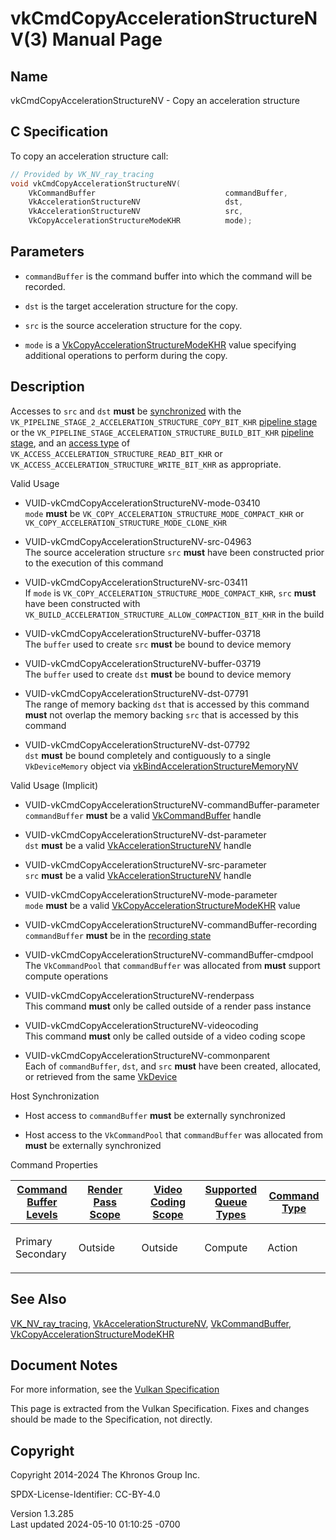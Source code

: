 # vkCmdCopyAccelerationStructureNV(3) Manual Page

## Name

vkCmdCopyAccelerationStructureNV - Copy an acceleration structure



## <a href="#_c_specification" class="anchor"></a>C Specification

To copy an acceleration structure call:

``` c
// Provided by VK_NV_ray_tracing
void vkCmdCopyAccelerationStructureNV(
    VkCommandBuffer                             commandBuffer,
    VkAccelerationStructureNV                   dst,
    VkAccelerationStructureNV                   src,
    VkCopyAccelerationStructureModeKHR          mode);
```

## <a href="#_parameters" class="anchor"></a>Parameters

- `commandBuffer` is the command buffer into which the command will be
  recorded.

- `dst` is the target acceleration structure for the copy.

- `src` is the source acceleration structure for the copy.

- `mode` is a
  [VkCopyAccelerationStructureModeKHR](https://registry.khronos.org/vulkan/specs/1.3-extensions/man/html/VkCopyAccelerationStructureModeKHR.html)
  value specifying additional operations to perform during the copy.

## <a href="#_description" class="anchor"></a>Description

Accesses to `src` and `dst` **must** be <a
href="https://registry.khronos.org/vulkan/specs/1.3-extensions/html/vkspec.html#synchronization-dependencies"
target="_blank" rel="noopener">synchronized</a> with the
`VK_PIPELINE_STAGE_2_ACCELERATION_STRUCTURE_COPY_BIT_KHR` <a
href="https://registry.khronos.org/vulkan/specs/1.3-extensions/html/vkspec.html#synchronization-pipeline-stages"
target="_blank" rel="noopener">pipeline stage</a> or the
`VK_PIPELINE_STAGE_ACCELERATION_STRUCTURE_BUILD_BIT_KHR` <a
href="https://registry.khronos.org/vulkan/specs/1.3-extensions/html/vkspec.html#synchronization-pipeline-stages"
target="_blank" rel="noopener">pipeline stage</a>, and an <a
href="https://registry.khronos.org/vulkan/specs/1.3-extensions/html/vkspec.html#synchronization-access-types"
target="_blank" rel="noopener">access type</a> of
`VK_ACCESS_ACCELERATION_STRUCTURE_READ_BIT_KHR` or
`VK_ACCESS_ACCELERATION_STRUCTURE_WRITE_BIT_KHR` as appropriate.

Valid Usage

- <a href="#VUID-vkCmdCopyAccelerationStructureNV-mode-03410"
  id="VUID-vkCmdCopyAccelerationStructureNV-mode-03410"></a>
  VUID-vkCmdCopyAccelerationStructureNV-mode-03410  
  `mode` **must** be `VK_COPY_ACCELERATION_STRUCTURE_MODE_COMPACT_KHR`
  or `VK_COPY_ACCELERATION_STRUCTURE_MODE_CLONE_KHR`

- <a href="#VUID-vkCmdCopyAccelerationStructureNV-src-04963"
  id="VUID-vkCmdCopyAccelerationStructureNV-src-04963"></a>
  VUID-vkCmdCopyAccelerationStructureNV-src-04963  
  The source acceleration structure `src` **must** have been constructed
  prior to the execution of this command

- <a href="#VUID-vkCmdCopyAccelerationStructureNV-src-03411"
  id="VUID-vkCmdCopyAccelerationStructureNV-src-03411"></a>
  VUID-vkCmdCopyAccelerationStructureNV-src-03411  
  If `mode` is `VK_COPY_ACCELERATION_STRUCTURE_MODE_COMPACT_KHR`, `src`
  **must** have been constructed with
  `VK_BUILD_ACCELERATION_STRUCTURE_ALLOW_COMPACTION_BIT_KHR` in the
  build

- <a href="#VUID-vkCmdCopyAccelerationStructureNV-buffer-03718"
  id="VUID-vkCmdCopyAccelerationStructureNV-buffer-03718"></a>
  VUID-vkCmdCopyAccelerationStructureNV-buffer-03718  
  The `buffer` used to create `src` **must** be bound to device memory

- <a href="#VUID-vkCmdCopyAccelerationStructureNV-buffer-03719"
  id="VUID-vkCmdCopyAccelerationStructureNV-buffer-03719"></a>
  VUID-vkCmdCopyAccelerationStructureNV-buffer-03719  
  The `buffer` used to create `dst` **must** be bound to device memory

- <a href="#VUID-vkCmdCopyAccelerationStructureNV-dst-07791"
  id="VUID-vkCmdCopyAccelerationStructureNV-dst-07791"></a>
  VUID-vkCmdCopyAccelerationStructureNV-dst-07791  
  The range of memory backing `dst` that is accessed by this command
  **must** not overlap the memory backing `src` that is accessed by this
  command

- <a href="#VUID-vkCmdCopyAccelerationStructureNV-dst-07792"
  id="VUID-vkCmdCopyAccelerationStructureNV-dst-07792"></a>
  VUID-vkCmdCopyAccelerationStructureNV-dst-07792  
  `dst` **must** be bound completely and contiguously to a single
  `VkDeviceMemory` object via
  [vkBindAccelerationStructureMemoryNV](https://registry.khronos.org/vulkan/specs/1.3-extensions/man/html/vkBindAccelerationStructureMemoryNV.html)

Valid Usage (Implicit)

- <a href="#VUID-vkCmdCopyAccelerationStructureNV-commandBuffer-parameter"
  id="VUID-vkCmdCopyAccelerationStructureNV-commandBuffer-parameter"></a>
  VUID-vkCmdCopyAccelerationStructureNV-commandBuffer-parameter  
  `commandBuffer` **must** be a valid
  [VkCommandBuffer](https://registry.khronos.org/vulkan/specs/1.3-extensions/man/html/VkCommandBuffer.html) handle

- <a href="#VUID-vkCmdCopyAccelerationStructureNV-dst-parameter"
  id="VUID-vkCmdCopyAccelerationStructureNV-dst-parameter"></a>
  VUID-vkCmdCopyAccelerationStructureNV-dst-parameter  
  `dst` **must** be a valid
  [VkAccelerationStructureNV](https://registry.khronos.org/vulkan/specs/1.3-extensions/man/html/VkAccelerationStructureNV.html) handle

- <a href="#VUID-vkCmdCopyAccelerationStructureNV-src-parameter"
  id="VUID-vkCmdCopyAccelerationStructureNV-src-parameter"></a>
  VUID-vkCmdCopyAccelerationStructureNV-src-parameter  
  `src` **must** be a valid
  [VkAccelerationStructureNV](https://registry.khronos.org/vulkan/specs/1.3-extensions/man/html/VkAccelerationStructureNV.html) handle

- <a href="#VUID-vkCmdCopyAccelerationStructureNV-mode-parameter"
  id="VUID-vkCmdCopyAccelerationStructureNV-mode-parameter"></a>
  VUID-vkCmdCopyAccelerationStructureNV-mode-parameter  
  `mode` **must** be a valid
  [VkCopyAccelerationStructureModeKHR](https://registry.khronos.org/vulkan/specs/1.3-extensions/man/html/VkCopyAccelerationStructureModeKHR.html)
  value

- <a href="#VUID-vkCmdCopyAccelerationStructureNV-commandBuffer-recording"
  id="VUID-vkCmdCopyAccelerationStructureNV-commandBuffer-recording"></a>
  VUID-vkCmdCopyAccelerationStructureNV-commandBuffer-recording  
  `commandBuffer` **must** be in the [recording
  state](#commandbuffers-lifecycle)

- <a href="#VUID-vkCmdCopyAccelerationStructureNV-commandBuffer-cmdpool"
  id="VUID-vkCmdCopyAccelerationStructureNV-commandBuffer-cmdpool"></a>
  VUID-vkCmdCopyAccelerationStructureNV-commandBuffer-cmdpool  
  The `VkCommandPool` that `commandBuffer` was allocated from **must**
  support compute operations

- <a href="#VUID-vkCmdCopyAccelerationStructureNV-renderpass"
  id="VUID-vkCmdCopyAccelerationStructureNV-renderpass"></a>
  VUID-vkCmdCopyAccelerationStructureNV-renderpass  
  This command **must** only be called outside of a render pass instance

- <a href="#VUID-vkCmdCopyAccelerationStructureNV-videocoding"
  id="VUID-vkCmdCopyAccelerationStructureNV-videocoding"></a>
  VUID-vkCmdCopyAccelerationStructureNV-videocoding  
  This command **must** only be called outside of a video coding scope

- <a href="#VUID-vkCmdCopyAccelerationStructureNV-commonparent"
  id="VUID-vkCmdCopyAccelerationStructureNV-commonparent"></a>
  VUID-vkCmdCopyAccelerationStructureNV-commonparent  
  Each of `commandBuffer`, `dst`, and `src` **must** have been created,
  allocated, or retrieved from the same [VkDevice](https://registry.khronos.org/vulkan/specs/1.3-extensions/man/html/VkDevice.html)

Host Synchronization

- Host access to `commandBuffer` **must** be externally synchronized

- Host access to the `VkCommandPool` that `commandBuffer` was allocated
  from **must** be externally synchronized

Command Properties

<table class="tableblock frame-all grid-all stretch">
<colgroup>
<col style="width: 20%" />
<col style="width: 20%" />
<col style="width: 20%" />
<col style="width: 20%" />
<col style="width: 20%" />
</colgroup>
<thead>
<tr class="header">
<th class="tableblock halign-left valign-top"><a
href="#VkCommandBufferLevel">Command Buffer Levels</a></th>
<th class="tableblock halign-left valign-top"><a
href="#vkCmdBeginRenderPass">Render Pass Scope</a></th>
<th class="tableblock halign-left valign-top"><a
href="#vkCmdBeginVideoCodingKHR">Video Coding Scope</a></th>
<th class="tableblock halign-left valign-top"><a
href="#VkQueueFlagBits">Supported Queue Types</a></th>
<th class="tableblock halign-left valign-top"><a
href="#fundamentals-queueoperation-command-types">Command Type</a></th>
</tr>
</thead>
<tbody>
<tr class="odd">
<td class="tableblock halign-left valign-top"><p>Primary<br />
Secondary</p></td>
<td class="tableblock halign-left valign-top"><p>Outside</p></td>
<td class="tableblock halign-left valign-top"><p>Outside</p></td>
<td class="tableblock halign-left valign-top"><p>Compute</p></td>
<td class="tableblock halign-left valign-top"><p>Action</p></td>
</tr>
</tbody>
</table>

## <a href="#_see_also" class="anchor"></a>See Also

[VK_NV_ray_tracing](https://registry.khronos.org/vulkan/specs/1.3-extensions/man/html/VK_NV_ray_tracing.html),
[VkAccelerationStructureNV](https://registry.khronos.org/vulkan/specs/1.3-extensions/man/html/VkAccelerationStructureNV.html),
[VkCommandBuffer](https://registry.khronos.org/vulkan/specs/1.3-extensions/man/html/VkCommandBuffer.html),
[VkCopyAccelerationStructureModeKHR](https://registry.khronos.org/vulkan/specs/1.3-extensions/man/html/VkCopyAccelerationStructureModeKHR.html)

## <a href="#_document_notes" class="anchor"></a>Document Notes

For more information, see the <a
href="https://registry.khronos.org/vulkan/specs/1.3-extensions/html/vkspec.html#vkCmdCopyAccelerationStructureNV"
target="_blank" rel="noopener">Vulkan Specification</a>

This page is extracted from the Vulkan Specification. Fixes and changes
should be made to the Specification, not directly.

## <a href="#_copyright" class="anchor"></a>Copyright

Copyright 2014-2024 The Khronos Group Inc.

SPDX-License-Identifier: CC-BY-4.0

Version 1.3.285  
Last updated 2024-05-10 01:10:25 -0700
